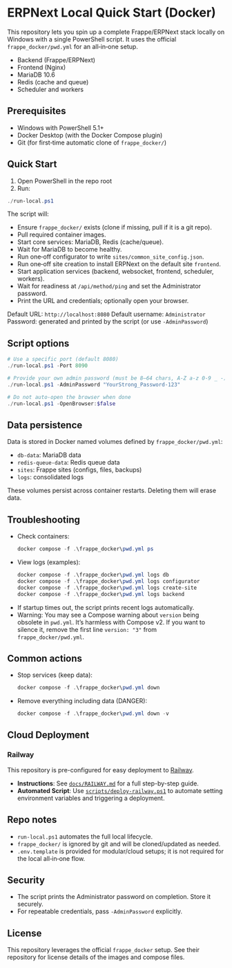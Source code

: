 # ERPNext Local Quick Start (Docker)

This repository lets you spin up a complete Frappe/ERPNext stack locally on Windows with a single PowerShell script. It uses the official `frappe_docker/pwd.yml` for an all‑in‑one setup.

- Backend (Frappe/ERPNext)
- Frontend (Nginx)
- MariaDB 10.6
- Redis (cache and queue)
- Scheduler and workers

## Prerequisites
- Windows with PowerShell 5.1+
- Docker Desktop (with the Docker Compose plugin)
- Git (for first‑time automatic clone of `frappe_docker/`)

## Quick Start
1) Open PowerShell in the repo root
2) Run:

```powershell
./run-local.ps1
```

The script will:
- Ensure `frappe_docker/` exists (clone if missing, pull if it is a git repo).
- Pull required container images.
- Start core services: MariaDB, Redis (cache/queue).
- Wait for MariaDB to become healthy.
- Run one‑off configurator to write `sites/common_site_config.json`.
- Run one‑off site creation to install ERPNext on the default site `frontend`.
- Start application services (backend, websocket, frontend, scheduler, workers).
- Wait for readiness at `/api/method/ping` and set the Administrator password.
- Print the URL and credentials; optionally open your browser.

Default URL: `http://localhost:8080`
Default username: `Administrator`
Password: generated and printed by the script (or use `-AdminPassword`)

## Script options
```powershell
# Use a specific port (default 8080)
./run-local.ps1 -Port 8090

# Provide your own admin password (must be 8–64 chars, A‑Z a‑z 0‑9 _ -)
./run-local.ps1 -AdminPassword "YourStrong_Password-123"

# Do not auto-open the browser when done
./run-local.ps1 -OpenBrowser:$false
```

## Data persistence
Data is stored in Docker named volumes defined by `frappe_docker/pwd.yml`:
- `db-data`: MariaDB data
- `redis-queue-data`: Redis queue data
- `sites`: Frappe sites (configs, files, backups)
- `logs`: consolidated logs

These volumes persist across container restarts. Deleting them will erase data.

## Troubleshooting
- Check containers:
  ```powershell
  docker compose -f .\frappe_docker\pwd.yml ps
  ```
- View logs (examples):
  ```powershell
  docker compose -f .\frappe_docker\pwd.yml logs db
  docker compose -f .\frappe_docker\pwd.yml logs configurator
  docker compose -f .\frappe_docker\pwd.yml logs create-site
  docker compose -f .\frappe_docker\pwd.yml logs backend
  ```
- If startup times out, the script prints recent logs automatically.
- Warning: You may see a Compose warning about `version` being obsolete in `pwd.yml`. It’s harmless with Compose v2. If you want to silence it, remove the first line `version: "3"` from `frappe_docker/pwd.yml`.

## Common actions
- Stop services (keep data):
  ```powershell
  docker compose -f .\frappe_docker\pwd.yml down
  ```
- Remove everything including data (DANGER):
  ```powershell
  docker compose -f .\frappe_docker\pwd.yml down -v
  ```

## Cloud Deployment

### Railway

This repository is pre-configured for easy deployment to [Railway](https://railway.app).

-   **Instructions**: See [`docs/RAILWAY.md`](./docs/RAILWAY.md) for a full step-by-step guide.
-   **Automated Script**: Use [`scripts/deploy-railway.ps1`](./scripts/deploy-railway.ps1) to automate setting environment variables and triggering a deployment.

## Repo notes
- `run-local.ps1` automates the full local lifecycle.
- `frappe_docker/` is ignored by git and will be cloned/updated as needed.
- `.env.template` is provided for modular/cloud setups; it is not required for the local all‑in‑one flow.

## Security
- The script prints the Administrator password on completion. Store it securely.
- For repeatable credentials, pass `-AdminPassword` explicitly.

## License
This repository leverages the official `frappe_docker` setup. See their repository for license details of the images and compose files.
